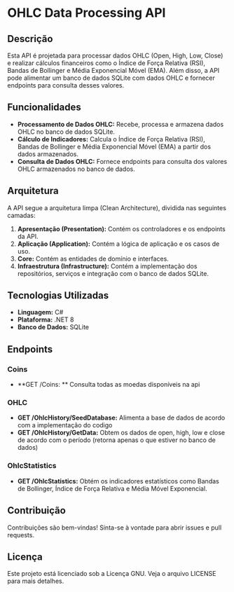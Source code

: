 # OHLC Data Processing API

## Descrição

Esta API é projetada para processar dados OHLC (Open, High, Low, Close) e realizar cálculos financeiros como o Índice de Força Relativa (RSI), Bandas de Bollinger e Média Exponencial Móvel (EMA). Além disso, a API pode alimentar um banco de dados SQLite com dados OHLC e fornecer endpoints para consulta desses valores.

## Funcionalidades

- **Processamento de Dados OHLC:** Recebe, processa e armazena dados OHLC no banco de dados SQLite.
- **Cálculo de Indicadores:** Calcula o Índice de Força Relativa (RSI), Bandas de Bollinger e Média Exponencial Móvel (EMA) a partir dos dados armazenados.
- **Consulta de Dados OHLC:** Fornece endpoints para consulta dos valores OHLC armazenados no banco de dados.

## Arquitetura

A API segue a arquitetura limpa (Clean Architecture), dividida nas seguintes camadas:

1. **Apresentação (Presentation):** Contém os controladores e os endpoints da API.
2. **Aplicação (Application):** Contém a lógica de aplicação e os casos de uso.
3. **Core:** Contém as entidades de domínio e interfaces.
4. **Infraestrutura (Infrastructure):** Contém a implementação dos repositórios, serviços e integração com o banco de dados SQLite.

## Tecnologias Utilizadas

- **Linguagem:** C#
- **Plataforma:** .NET 8
- **Banco de Dados:** SQLite

## Endpoints

### Coins

- **GET /Coins: ** Consulta todas as moedas disponíveis na api

### OHLC

- **GET /OhlcHistory/SeedDatabase:** Alimenta a base de dados de acordo com a implementação do codigo
- **GET /OhlcHistory/GetData:** Obtem os dados de open, high, low e close de acordo com o período (retorna apenas o que estiver no banco de dados)

### OhlcStatistics

- **GET /OhlcStatistics:** Obtém os indicadores estatísticos como Bandas de Bollinger, Índice de Força Relativa e Média Móvel Exponencial.

## Contribuição

Contribuições são bem-vindas! Sinta-se à vontade para abrir issues e pull requests.

## Licença

Este projeto está licenciado sob a Licença GNU. Veja o arquivo LICENSE para mais detalhes.
